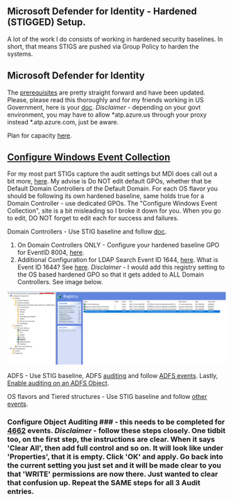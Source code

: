 ## Microsoft Defender for Identity - Hardened (STIGGED) Setup. ##

A lot of the work I do consists of working in hardened security baselines. In short, that means STIGS are pushed via Group Policy to harden the systems.

## Microsoft Defender for Identity ##

The [prerequisites](https://docs.microsoft.com/en-us/defender-for-identity/prerequisites) are pretty straight forward and have been updated. Please, please read this thoroughly and for my friends working in US Government, here is your [doc](https://docs.microsoft.com/en-us/defender-for-identity/us-govt-gcc-high). *Disclaimer* - depending on your govt environment, you may have to allow *atp.azure.us through your proxy instead *.atp.azure.com, just be aware. 

Plan for capacity [here](https://docs.microsoft.com/en-us/defender-for-identity/capacity-planning).


## [Configure Windows Event Collection](https://docs.microsoft.com/en-us/defender-for-identity/configure-windows-event-collection) ##

For my most part STIGs capture the audit settings but MDI does call out a bit more, [here](https://docs.microsoft.com/en-us/defender-for-identity/configure-windows-event-collection). My advise is Do NOT edit default GPOs, whether that be Default Domain Controllers of the Default Domain. For each OS flavor you should be following its own hardened baseline, same holds true for a Domain Controller - use dedicated GPOs.  The "Configure Windows Event Collection", site is a bit misleading so I broke it down for you. When you go to edit, DO NOT forget to edit each for success and failures.

Domain Controllers - Use STIG baseline and follow [doc](https://docs.microsoft.com/en-us/defender-for-identity/configure-windows-event-collection#configure-audit-policies).
1. On Domain Controllers ONLY - Configure your hardened baseline GPO for EventID 8004, [here](https://docs.microsoft.com/en-us/defender-for-identity/configure-windows-event-collection#event-id-8004).
2. Additional Configuration for LDAP Search Event ID 1644, [here](https://docs.microsoft.com/en-us/defender-for-identity/configure-windows-event-collection#event-id-8004). What is Event ID 1644? See [here](https://github.com/Cyberlorians/uploadedimages/blob/main/eventid1644.png). *Disclaimer* - I would add this registry setting to the OS based hardened GPO so that it gets added to ALL Domain Controllers. See image below.

![](https://github.com/Cyberlorians/uploadedimages/blob/main/eventid1644.png)

ADFS - Use STIG baseline, ADFS [auditing](https://docs.microsoft.com/en-us/windows-server/identity/ad-fs/troubleshooting/ad-fs-tshoot-logging) and follow [ADFS events](https://docs.microsoft.com/en-us/defender-for-identity/configure-windows-event-collection#for-active-directory-federation-services-ad-fs-events). Lastly, [Enable auditing on an ADFS Object](https://docs.microsoft.com/en-us/defender-for-identity/configure-windows-event-collection#enable-auditing-on-an-adfs-object).

OS flavors and Tiered structures - Use STIG baseline and follow [other events](https://docs.microsoft.com/en-us/defender-for-identity/configure-windows-event-collection#for-other-events).

### Configure Object Auditing ### - this needs to be completed for [4662](https://docs.microsoft.com/en-us/defender-for-identity/configure-windows-event-collection#configure-object-auditing) events. *Disclaimer* - follow these steps closely. One tidbit too, on the first step, the instructions are clear. When it says 'Clear All', then add full control and so on. It will look like under 'Properties', that it is empty. Click 'OK' and apply. Go back into the current setting you just set and it will be made clear to you that 'WRITE' permissions are now there. Just wanted to clear that confusion up. Repeat the SAME steps for all 3 Audit entries.
